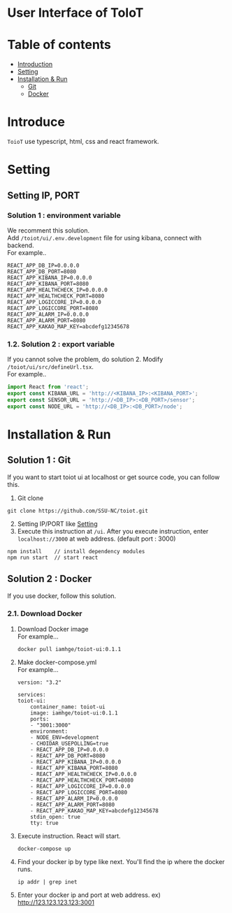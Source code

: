 # User Interface of ToIoT

# Table of contents

<!--ts-->

- [Introduction](#Introdution)
- [Setting](#Setting)
- [Installation & Run](#Installation--Run)
  - [Git](##1.-Git)
  - [Docker](##2.-Docker)

<!--te-->

# Introduce
`ToioT` use typescript, html, css and react framework.

# Setting

## Setting IP, PORT

### Solution 1 : environment variable
We recomment this solution.  
Add `/toiot/ui/.env.development` file for using kibana, connect with backend.  
For example..

```
REACT_APP_DB_IP=0.0.0.0
REACT_APP_DB_PORT=8080
REACT_APP_KIBANA_IP=0.0.0.0
REACT_APP_KIBANA_PORT=8080
REACT_APP_HEALTHCHECK_IP=0.0.0.0
REACT_APP_HEALTHCHECK_PORT=8080
REACT_APP_LOGICCORE_IP=0.0.0.0
REACT_APP_LOGICCORE_PORT=8080
REACT_APP_ALARM_IP=0.0.0.0
REACT_APP_ALARM_PORT=8080
REACT_APP_KAKAO_MAP_KEY=abcdefg12345678
```

### 1.2. Solution 2 : export variable
If you cannot solve the problem, do solution 2.
Modify `/toiot/ui/src/defineUrl.tsx`.  
For example..

```typescript
import React from 'react';
export const KIBANA_URL = 'http://<KIBANA_IP>:<KIBANA_PORT>';
export const SENSOR_URL = 'http://<DB_IP>:<DB_PORT>/sensor';
export const NODE_URL = 'http://<DB_IP>:<DB_PORT>/node';
```

# Installation & Run

## Solution 1 : Git

If you want to start toiot ui at localhost or get source code, you can follow this.

1. Git clone

```shell
git clone https://github.com/SSU-NC/toiot.git
```

2. Setting IP/PORT like [Setting](#Setting)
3. Execute this instruction at `/ui`. After you execute instruction, enter `localhost://3000` at web address. (default port : 3000)

```shell
npm install    // install dependency modules
npm run start  // start react
```

## Solution 2 : Docker

If you use docker, follow this solution.

### 2.1. Download Docker

1. Download Docker image  
   For example...
   ```shell
   docker pull iamhge/toiot-ui:0.1.1
   ```
2. Make docker-compose.yml  
   For example...

   ```docker
   version: "3.2"

   services:
   toiot-ui:
       container_name: toiot-ui
       image: iamhge/toiot-ui:0.1.1
       ports:
       - "3001:3000"
       environment:
       - NODE_ENV=development
       - CHOIDAR_USEPOLLING=true
       - REACT_APP_DB_IP=0.0.0.0
       - REACT_APP_DB_PORT=8080
       - REACT_APP_KIBANA_IP=0.0.0.0
       - REACT_APP_KIBANA_PORT=8080
       - REACT_APP_HEALTHCHECK_IP=0.0.0.0
       - REACT_APP_HEALTHCHECK_PORT=8080
       - REACT_APP_LOGICCORE_IP=0.0.0.0
       - REACT_APP_LOGICCORE_PORT=8080
       - REACT_APP_ALARM_IP=0.0.0.0
       - REACT_APP_ALARM_PORT=8080
       - REACT_APP_KAKAO_MAP_KEY=abcdefg12345678
       stdin_open: true
       tty: true
   ```

3. Execute instruction. React will start.

   ```shell
   docker-compose up
   ```

4. Find your docker ip by type like next. You'll find the ip where the docker runs.

   ```shell
   ip addr | grep inet
   ```

5. Enter your docker ip and port at web address. ex) http://123.123.123.123:3001
